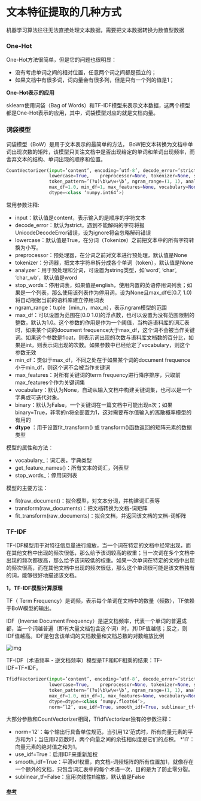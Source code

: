 # 文本特征提取的几种方式

机器学习算法往往无法直接处理文本数据，需要把文本数据转换为数值型数据

### One-Hot

One-Hot方法很简单，但是它的问题也很明显：

- 没有考虑单词之间的相对位置，任意两个词之间都是孤立的；
- 如果文档中有很多词，词向量会有很多列，但是只有一个列的值是1；

**One-Hot表示的应用**

sklearn使用词袋（Bag of Words）和TF-IDF模型来表示文本数据，这两个模型都是One-Hot表示的应用，其中，词袋模型对应的就是文档向量。

### 词袋模型

词袋模型（BoW）是用于文本表示的最简单的方法， BoW把文本转换为文档中单词出现次数的矩阵，该模型只关注文档中是否出现给定的单词和单词出现频率，而舍弃文本的结构、单词出现的顺序和位置。

```python
CountVectorizer(input=’content’, encoding=’utf-8’, decode_error=’strict’, strip_accents=None, 
                lowercase=True,    preprocessor=None, tokenizer=None, stop_words=None, 
                token_pattern=’(?u)\b\w\w+\b’, ngram_range=(1, 1), analyzer=’word’, 
                max_df=1.0, min_df=1, max_features=None, vocabulary=None, binary=False, 
                dtype=<class ‘numpy.int64’>)
```

常用参数注释:

- input：默认值是content，表示输入的是顺序的字符文本
- decode_error：默认为strict，遇到不能解码的字符将报UnicodeDecodeError错误，设为ignore将会忽略解码错误
- lowercase：默认值是True，在分词（Tokenize）之前把文本中的所有字符转换为小写。
- preprocessor：预处理器，在分词之前对文本进行预处理，默认值是None
- tokenizer：分词器，把文本字符串拆分成各个单词（token），默认值是None
- analyzer：用于预处理和分词，可设置为string类型，如’word’, ‘char’, ‘char_wb’，默认值是word
- stop_words：停用词表，如果值是english，使用内置的英语停用词列表；如果是一个列表，那么使用该列表作为停用词，设为None且max_df∈[0.7, 1.0)将自动根据当前的语料库建立停用词表
- ngram_range：tuple（min_n，max_n），表示ngram模型的范围
- max_df：可以设置为范围在[0.0 1.0]的浮点数，也可以设置为没有范围限制的整数，默认为1.0。这个参数的作用是作为一个阈值，当构造语料库的词汇表时，如果某个词的document frequence大于max_df，这个词不会被当作关键词。如果这个参数是float，则表示词出现的次数与语料库文档数的百分比，如果是int，则表示词出现的次数。如果参数中已经给定了vocabulary，则这个参数无效
- min_df：类似于max_df，不同之处在于如果某个词的document frequence小于min_df，则这个词不会被当作关键词
- max_features：对所有关键词的term frequency进行降序排序，只取前max_features个作为关键词集
- vocabulary：默认为None，自动从输入文档中构建关键词集，也可以是一个字典或可迭代对象。
- binary：默认为False，一个关键词在一篇文档中可能出现n次；如果binary=True，非零的n将全部置为1，这对需要布尔值输入的离散概率模型的有用的
- **dtype** ：用于设置fit_transform() 或 transform()函数返回的矩阵元素的数据类型

模型的属性和方法：

- vocabulary_：词汇表，字典类型
- get_feature_names()：所有文本的词汇，列表型
- stop_words_：停用词列表

模型的主要方法：

- fit(raw_document)：拟合模型，对文本分词，并构建词汇表等
- transform(raw_documents)：把文档转换为文档-词矩阵
- fit_transform(raw_documents)：拟合文档，并返回该文档的文档-词矩阵

### TF-IDF

TF-IDF模型用于对特征信息量进行缩放，当一个词在特定的文档中经常出现，而在其他文档中出现的频次很低，那么给予该词较高的权重；当一次词在多个文档中出现的频次都很高，那么给予该词较低的权重。如果一次单词在特定的文档中出现的频次很高，而在其他文档中出现的频次很低，那么这个单词很可能是该文档独有的词，能够很好地描述该文档。

**1，TF-IDF模型计算原理**

TF（ Term Frequency）是词频，表示每个单词在文档中的数量（频数），TF依赖于BoW模型的输出。

IDF（Inverse Document Frequency）是逆文档频率，代表一个单词的普遍成都，当一个词越普遍（即有大量文档包含这个词）时，其IDF值越低；反之，则IDF值越高。IDF是包含该单词的文档数量和文档总数的对数缩放比例

![img](https://img2018.cnblogs.com/blog/628084/201903/628084-20190322180339455-653606013.png)

TF-IDF（术语频率 - 逆文档频率）模型是TF和IDF相乘的结果：TF-IDF=TF*IDF。

```python
TfidfVectorizer(input=’content’, encoding=’utf-8’, decode_error=’strict’, strip_accents=None, 
                lowercase=True,    preprocessor=None, tokenizer=None, stop_words=None, 
                token_pattern=’(?u)\b\w\w+\b’, ngram_range=(1, 1), analyzer=’word’, 
                max_df=1.0, min_df=1, max_features=None, vocabulary=None, binary=False, 
                dtype=dtype=<class ‘numpy.float64’>, 
                norm=’l2’, use_idf=True, smooth_idf=True, sublinear_tf=False)
```

大部分参数和CountVectorizer相同，TfidfVectorizer独有的参数注释：

- norm=’l2’：每个输出行具备单位规范，当引用'l2'范式时，所有向量元素的平方和为1；当应用l2范数时，两个向量之间的余弦相似度是它们的点积。 *'l1'：向量元素的绝对值之和为1。
- use_idf=True：启用IDF来重新加权
- smooth_idf=True：平滑idf权重，向文档-词频矩阵的所有位置加1，就像存在一个额外的文档，只包含词汇表中的每个术语一次，目的是为了防止零分裂。
- sublinear_tf=False：应用次线性tf缩放，默认值是False

#### [参考](https://www.cnblogs.com/ljhdo/p/10578047.html)

